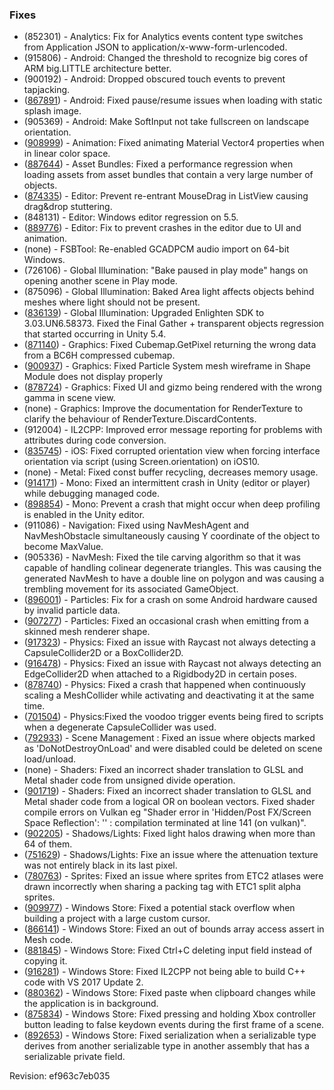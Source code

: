 ### Fixes

*   (852301) - Analytics: Fix for Analytics events content type switches from Application JSON to application/x-www-form-urlencoded.
*   (915806) - Android: Changed the threshold to recognize big cores of ARM big.LITTLE architecture better.
*   (900192) - Android: Dropped obscured touch events to prevent tapjacking.
*   ([867891](https://issuetracker.unity3d.com/product/unity/issues/guid/867891/)) - Android: Fixed pause/resume issues when loading with static splash image.
*   (905369) - Android: Make SoftInput not take fullscreen on landscape orientation.
*   ([908999](https://issuetracker.unity3d.com/product/unity/issues/guid/908999/)) - Animation: Fixed animating Material Vector4 properties when in linear color space.
*   ([887644](https://issuetracker.unity3d.com/product/unity/issues/guid/887644/)) - Asset Bundles: Fixed a performance regression when loading assets from asset bundles that contain a very large number of objects.
*   ([874335](https://issuetracker.unity3d.com/product/unity/issues/guid/874335/)) - Editor: Prevent re-entrant MouseDrag in ListView causing drag&drop stuttering.
*   (848131) - Editor: Windows editor regression on 5.5.
*   ([889776](https://issuetracker.unity3d.com/product/unity/issues/guid/889776/)) - Editor: Fix to prevent crashes in the editor due to UI and animation.
*   (none) - FSBTool: Re-enabled GCADPCM audio import on 64-bit Windows.
*   (726106) - Global Illumination: "Bake paused in play mode" hangs on opening another scene in Play mode.
*   (875096) - Global Illumination: Baked Area light affects objects behind meshes where light should not be present.
*   ([836139](https://issuetracker.unity3d.com/product/unity/issues/guid/836139/)) - Global Illumination: Upgraded Enlighten SDK to 3.03.UN6.58373. Fixed the Final Gather + transparent objects regression that started occurring in Unity 5.4.
*   ([871140](https://issuetracker.unity3d.com/product/unity/issues/guid/871140/)) - Graphics: Fixed Cubemap.GetPixel returning the wrong data from a BC6H compressed cubemap.
*   ([900937](https://issuetracker.unity3d.com/product/unity/issues/guid/900937/)) - Graphics: Fixed Particle System mesh wireframe in Shape Module does not display properly
*   ([878724](https://issuetracker.unity3d.com/product/unity/issues/guid/878724/)) - Graphics: Fixed UI and gizmo being rendered with the wrong gamma in scene view.
*   (none) - Graphics: Improve the documentation for RenderTexture to clarify the behaviour of RenderTexture.DiscardContents.
*   (912004) - IL2CPP: Improved error message reporting for problems with attributes during code conversion.
*   ([835745](https://issuetracker.unity3d.com/product/unity/issues/guid/835745/)) - iOS: Fixed corrupted orientation view when forcing interface orientation via script (using Screen.orientation) on iOS10.
*   (none) - Metal: Fixed const buffer recycling, decreases memory usage.
*   ([914171](https://issuetracker.unity3d.com/product/unity/issues/guid/914171/)) - Mono: Fixed an intermittent crash in Unity (editor or player) while debugging managed code.
*   ([898854](https://issuetracker.unity3d.com/product/unity/issues/guid/898854/)) - Mono: Prevent a crash that might occur when deep profiling is enabled in the Unity editor.
*   (911086) - Navigation: Fixed using NavMeshAgent and NavMeshObstacle simultaneously causing Y coordinate of the object to become MaxValue.
*   (905336) - NavMesh: Fixed the tile carving algorithm so that it was capable of handling colinear degenerate triangles. This was causing the generated NavMesh to have a double line on polygon and was causing a trembling movement for its associated GameObject.
*   ([896001](https://issuetracker.unity3d.com/product/unity/issues/guid/896001/)) - Particles: Fix for a crash on some Android hardware caused by invalid particle data.
*   ([907277](https://issuetracker.unity3d.com/product/unity/issues/guid/907277/)) - Particles: Fixed an occasional crash when emitting from a skinned mesh renderer shape.
*   ([917323](https://issuetracker.unity3d.com/product/unity/issues/guid/917323/)) - Physics: Fixed an issue with Raycast not always detecting a CapsuleCollider2D or a BoxCollider2D.
*   ([916478](https://issuetracker.unity3d.com/product/unity/issues/guid/916478/)) - Physics: Fixed an issue with Raycast not always detecting an EdgeCollider2D when attached to a Rigidbody2D in certain poses.
*   ([878740](https://issuetracker.unity3d.com/product/unity/issues/guid/878740/)) - Physics: Fixed a crash that happened when continuously scaling a MeshCollider while activating and deactivating it at the same time.
*   ([701504](https://issuetracker.unity3d.com/product/unity/issues/guid/701504/)) - Physics:Fixed the voodoo trigger events being fired to scripts when a degenerate CapsuleCollider was used.
*   ([792933](https://issuetracker.unity3d.com/product/unity/issues/guid/792933/)) - Scene Management : Fixed an issue where objects marked as 'DoNotDestroyOnLoad' and were disabled could be deleted on scene load/unload.
*   (none) - Shaders: Fixed an incorrect shader translation to GLSL and Metal shader code from unsigned divide operation.
*   ([901719](https://issuetracker.unity3d.com/product/unity/issues/guid/901719/)) - Shaders: Fixed an incorrect shader translation to GLSL and Metal shader code from a logical OR on boolean vectors. Fixed shader compile errors on Vulkan eg "Shader error in 'Hidden/Post FX/Screen Space Reflection': '' : compilation terminated at line 141 (on vulkan)".
*   ([902205](https://issuetracker.unity3d.com/product/unity/issues/guid/902205/)) - Shadows/Lights: Fixed light halos drawing when more than 64 of them.
*   ([751629](https://issuetracker.unity3d.com/product/unity/issues/guid/751629/)) - Shadows/Lights: Fixe an issue where the attenuation texture was not entirely black in its last pixel.
*   ([780763](https://issuetracker.unity3d.com/product/unity/issues/guid/780763/)) - Sprites: Fixed an issue where sprites from ETC2 atlases were drawn incorrectly when sharing a packing tag with ETC1 split alpha sprites.
*   ([909977](https://issuetracker.unity3d.com/product/unity/issues/guid/909977/)) - Windows Store: Fixed a potential stack overflow when building a project with a large custom cursor.
*   ([866141](https://issuetracker.unity3d.com/product/unity/issues/guid/866141/)) - Windows Store: Fixed an out of bounds array access assert in Mesh code.
*   ([881845](https://issuetracker.unity3d.com/product/unity/issues/guid/881845/)) - Windows Store: Fixed Ctrl+C deleting input field instead of copying it.
*   ([916281](https://issuetracker.unity3d.com/product/unity/issues/guid/916281/)) - Windows Store: Fixed IL2CPP not being able to build C++ code with VS 2017 Update 2.
*   ([880362](https://issuetracker.unity3d.com/product/unity/issues/guid/880362/)) - Windows Store: Fixed paste when clipboard changes while the application is in background.
*   ([875834](https://issuetracker.unity3d.com/product/unity/issues/guid/875834/)) - Windows Store: Fixed pressing and holding Xbox controller button leading to false keydown events during the first frame of a scene.
*   ([892653](https://issuetracker.unity3d.com/product/unity/issues/guid/892653/)) - Windows Store: Fixed serialization when a serializable type derives from another serializable type in another assembly that has a serializable private field.

Revision: ef963c7eb035